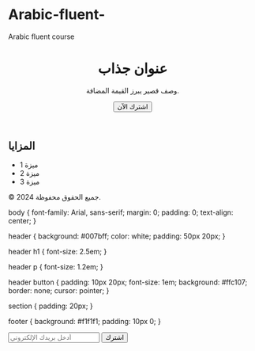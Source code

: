 # Arabic-fluent-
 Arabic fluent course 
<!DOCTYPE html>
<html lang="ar">
<head>
  <meta charset="UTF-8">
  <meta name="viewport" content="width=device-width, initial-scale=1.0">
  <title>صفحة الهبوط</title>
  <link rel="stylesheet" href="styles.css">
</head>
<body>
  <header>
    <h1>عنوان جذاب</h1>
    <p>وصف قصير يبرز القيمة المضافة.</p>
    <button>اشترك الآن</button>
  </header>
  <section>
    <h2>المزايا</h2>
    <ul>
      <li>ميزة 1</li>
      <li>ميزة 2</li>
      <li>ميزة 3</li>
    </ul>
  </section>
  <footer>
    <p>© 2024 جميع الحقوق محفوظة.</p>
  </footer>
</body>
</html>
body {
  font-family: Arial, sans-serif;
  margin: 0;
  padding: 0;
  text-align: center;
}

header {
  background: #007bff;
  color: white;
  padding: 50px 20px;
}

header h1 {
  font-size: 2.5em;
}

header p {
  font-size: 1.2em;
}

header button {
  padding: 10px 20px;
  font-size: 1em;
  background: #ffc107;
  border: none;
  cursor: pointer;
}

section {
  padding: 20px;
}

footer {
  background: #f1f1f1;
  padding: 10px 0;
}
<form id="subscribe-form">
  <input type="email" placeholder="أدخل بريدك الإلكتروني" required>
  <button type="submit">اشترك</button>
</form>

<script>
  document.getElementById('subscribe-form').addEventListener('submit', function(event) {
    event.preventDefault();
    alert('شكراً لتسجيلك!');
  });
</script>
